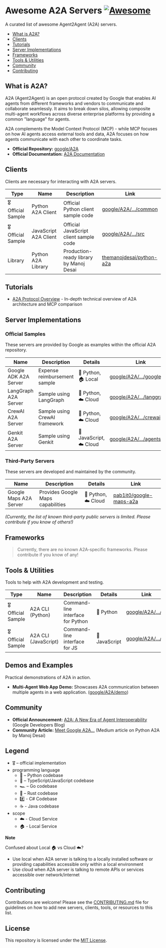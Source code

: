 # Awesome A2A Servers [![Awesome](https://awesome.re/badge.svg)](https://awesome.re)

A curated list of awesome Agent2Agent (A2A) servers.

* [What is A2A?](#what-is-a2a)
* [Clients](#clients)
* [Tutorials](#tutorials)
* [Server Implementations](#server-implementations)
* [Frameworks](#frameworks)
* [Tools & Utilities](#tools--utilities)
* [Community](#community)
* [Contributing](#contributing)

## What is A2A?

A2A (Agent2Agent) is an open protocol created by Google that enables AI agents from different frameworks and vendors to communicate and collaborate seamlessly. It aims to break down silos, allowing composite multi-agent workflows across diverse enterprise platforms by providing a common "language" for agents.

A2A complements the Model Context Protocol (MCP) - while MCP focuses on how AI agents access external tools and data, A2A focuses on how agents communicate with each other to coordinate tasks.

* **Official Repository:** [google/A2A](https://github.com/google/A2A)
* **Official Documentation:** [A2A Documentation](https://google.github.io/A2A/)

## Clients

Clients are necessary for interacting with A2A servers.

| Type               | Name                  | Description                              | Link                                                                 |
|--------------------|-----------------------|------------------------------------------|----------------------------------------------------------------------|
| 🎖️ Official Sample | Python A2A Client     | Official Python client sample code       | [google/A2A/.../common](https://github.com/google/A2A/tree/main/samples/python/common) |
| 🎖️ Official Sample | JavaScript A2A Client | Official JavaScript client sample code   | [google/A2A/.../src](https://github.com/google/A2A/tree/main/samples/js/src) |
| Library            | Python A2A Library    | Production-ready library by Manoj Desai  | [themanojdesai/python-a2a](https://github.com/themanojdesai/python-a2a) |

## Tutorials

* [A2A Protocol Overview](https://zenn.dev/zawawahoge/scraps/1b06081403a8b7) - In-depth technical overview of A2A architecture and MCP comparison

## Server Implementations

### Official Samples

These servers are provided by Google as examples within the official A2A repository.

| Name                  | Description                              | Details                | Link                                                                 |
|-----------------------|------------------------------------------|------------------------|----------------------------------------------------------------------|
| Google ADK A2A Server | Expense reimbursement sample             | 🐍 Python, 🏠 Local    | [google/A2A/.../google_adk](https://github.com/google/A2A/tree/main/samples/python/agents/google_adk) |
| LangGraph A2A Server  | Sample using LangGraph                   | 🐍 Python, ☁️ Cloud    | [google/A2A/.../langgraph](https://github.com/google/A2A/tree/main/samples/python/agents/langgraph) |
| CrewAI A2A Server     | Sample using CrewAI framework            | 🐍 Python, ☁️ Cloud    | [google/A2A/.../crewai](https://github.com/google/A2A/tree/main/samples/python/agents/crewai) |
| Genkit A2A Server     | Sample using Genkit                      | 📇 JavaScript, ☁️ Cloud | [google/A2A/.../agents](https://github.com/google/A2A/tree/main/samples/js/src/agents) |

### Third-Party Servers

These servers are developed and maintained by the community.

| Name                   | Description                       | Details             | Link                                                            |
|------------------------|-----------------------------------|---------------------|-----------------------------------------------------------------|
| Google Maps A2A Server | Provides Google Maps capabilities | 🐍 Python, ☁️ Cloud | [pab1it0/google-maps-a2a](https://github.com/pab1it0/google-maps-a2a) |

*(Currently, the list of known third-party public servers is limited. Please contribute if you know of others!)*

## Frameworks

> Currently, there are no known A2A-specific frameworks. Please contribute if you know of any!

## Tools & Utilities

Tools to help with A2A development and testing.

| Type               | Name                  | Description                       | Details             | Link                                                                 |
|--------------------|-----------------------|-----------------------------------|---------------------|----------------------------------------------------------------------|
| 🎖️ Official Sample | A2A CLI (Python)      | Command-line interface for Python | 🐍 Python           | [google/A2A/.../cli](https://github.com/google/A2A/tree/main/samples/python/hosts/cli) |
| 🎖️ Official Sample | A2A CLI (JavaScript)  | Command-line interface for JS     | 📇 JavaScript       | [google/A2A/.../js](https://github.com/google/A2A/tree/main/samples/js) |

## Demos and Examples

Practical demonstrations of A2A in action.

* **Multi-Agent Web App Demo:** Showcases A2A communication between multiple agents in a web application. ([google/A2A/demo](https://github.com/google/A2A/tree/main/demo))

## Community

* **Official Announcement:** [A2A: A New Era of Agent Interoperability](https://developers.googleblog.com/en/a2a-a-new-era-of-agent-interoperability/) (Google Developers Blog)
* **Community Article:** [Meet Google A2A...](https://medium.com/@the_manoj_desai/meet-google-a2a-the-protocol-that-will-revolutionize-multi-agent-ai-systems-80d55a4583ed) (Medium article on Python A2A by Manoj Desai)

## Legend

* 🎖️ – official implementation
* programming language  
   * 🐍 – Python codebase  
   * 📇 – TypeScript/JavaScript codebase  
   * 🏎️ – Go codebase  
   * 🦀 – Rust codebase  
   * #️⃣ - C# Codebase  
   * ☕ - Java codebase
* scope  
   * ☁️ - Cloud Service  
   * 🏠 - Local Service

**Note**

Confused about Local 🏠 vs Cloud ☁️?

* Use local when A2A server is talking to a locally installed software or providing capabilities accessible only within a local environment
* Use cloud when A2A server is talking to remote APIs or services accessible over network/internet

## Contributing

Contributions are welcome! Please see the [CONTRIBUTING.md](CONTRIBUTING.md) file for guidelines on how to add new servers, clients, tools, or resources to this list.

## License

This repository is licensed under the [MIT License](LICENSE). 